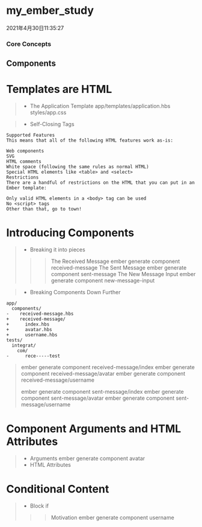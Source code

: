 # my_ember_study
2021年4月30日11:35:27
### Core Concepts
## Components
# Templates are HTML
> + The Application Template
> app/templates/application.hbs   styles/app.css

> + Self-Closing Tags
```
Supported Features
This means that all of the following HTML features work as-is:

Web components
SVG
HTML comments
White space (following the same rules as normal HTML)
Special HTML elements like <table> and <select>
Restrictions
There are a handful of restrictions on the HTML that you can put in an Ember template:

Only valid HTML elements in a <body> tag can be used
No <script> tags
Other than that, go to town!
```

# Introducing Components
> + Breaking it into pieces
>>> The Received Message
> ember generate component received-message
>>> The Sent Message
> ember generate component sent-message
>>> The New Message Input
> ember generate component new-message-input
>>> 

> + Breaking Components Down Further
```
app/
  components/
-    received-message.hbs
+    received-message/
+      index.hbs
+      avatar.hbs
+      username.hbs
tests/
  integrat/
    com/
-      rece-----test
```
> ember generate component received-message/index
> ember generate component received-message/avatar
> ember generate component received-message/username
>>>>
> ember generate component sent-message/index
> ember generate component sent-message/avatar
> ember generate component sent-message/username

# Component Arguments and HTML Attributes
> + Arguments
> ember generate component avatar
> + HTML Attributes
> 
# Conditional Content
> + Block if
>>> Motivation
> ember generate component username



